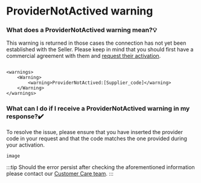 ﻿---
sidebar_position: 16
---

# ProviderNotActived warning

### What does a ProviderNotActived warning mean?💡
This warning is returned in those cases the connection has not yet been established with the Seller. Please keep in mind that you should first have a commercial agreement with them and [request their activation](https://knowledge.travelgate.com/auto-activations-quickguide).

```

<warnings>
    <Warning>
        <warning>ProviderNotActived:[Supplier_code]</warning>
    </Warning>
</warnings>

```
### What can I do if I receive a ProviderNotActived warning in my response?✔️
To resolve the issue, please ensure that you have inserted the provider code in your request and that the code matches the one provided during your activation.

```
image
```

:::tip
Should the error persist after checking the aforementioned information please contact our [Customer Care team](https://app.travelgatex.com/tickets).
:::